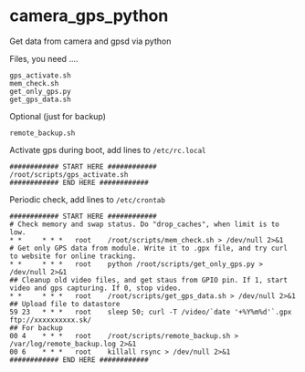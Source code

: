 # camera_gps_python
Get data from camera and gpsd via python

Files, you need ....
```
gps_activate.sh
mem_check.sh
get_only_gps.py
get_gps_data.sh
```
Optional (just for backup)
```
remote_backup.sh
```
Activate gps during boot, add lines to ```/etc/rc.local```
```
############ START HERE ############
/root/scripts/gps_activate.sh
############ END HERE ############
```

Periodic check, add lines to ```/etc/crontab```
```
############ START HERE ############
# Check memory and swap status. Do "drop_caches", when limit is to low.
* *     * * *   root    /root/scripts/mem_check.sh > /dev/null 2>&1
# Get only GPS data from module. Write it to .gpx file, and try curl to website for online tracking.
* *     * * *   root    python /root/scripts/get_only_gps.py > /dev/null 2>&1
## Cleanup old video files, and get staus from GPIO pin. If 1, start video and gps capturing. If 0, stop video.
* *     * * *   root    /root/scripts/get_gps_data.sh > /dev/null 2>&1
## Upload file to datastore  
59 23   * * *   root    sleep 50; curl -T /video/`date '+%Y%m%d'`.gpx ftp://xxxxxxxxxx.sk/
## For backup
00 4    * * *   root    /root/scripts/remote_backup.sh > /var/log/remote_backup.log 2>&1
00 6    * * *   root    killall rsync > /dev/null 2>&1
############ END HERE ############
```
